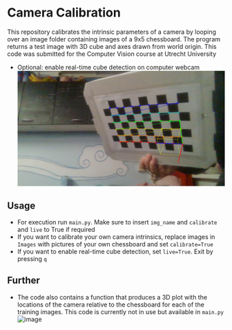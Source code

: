 # Camera Calibration
This repository calibrates the intrinsic parameters of a camera by looping over an image folder containing images of a 9x5 chessboard. The program returns a test image with 3D cube and axes drawn from world origin.
This code was submitted for the Computer Vision course at Utrecht University
- Optional: enable real-time cube detection on computer webcam
![test image preview](image.png)

## Usage
- For execution run `main.py`. Make sure to insert `img_name` and `calibrate` and `live` to True if required
- If you want to calibrate your own camera intrinsics, replace images in `Images` with pictures of your own chessboard and set `calibrate=True`
- If you want to enable real-time cube detection, set `live=True`. Exit by pressing `q`

## Further
- The code also contains a function that produces a 3D plot with the locations of the camera relative to the chessboard for each
of the training images. This code is currently not in use but available in `main.py`
![image](https://github.com/YannickDenBoer/Chessboard-Camera-Calibration/assets/95358977/852cca58-0e81-4992-af3b-26facdf2c5a7)
